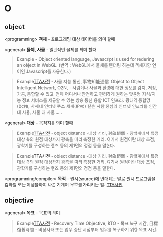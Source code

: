 # O

## <a name="object">object</a>

\<programming\> **객체** - 프로그래밍 대상 데이터를 의미 할때 

\<general\> **물체, 사물** - 일반적인 물체를 의미 할때

> Example - Object oriented language, Javascript is used for redering an object in WebGL. (번역 : WebGL에서 물체를 렌더링 하는데 객체지향 언어인 Javascript를 사용한다.)

> Example[TTA사전][TTA사전] - 사물 지능 통신, 事物知能通信, Object to Object Intelligent Network, O2N, - 사람이나 사물과 환경에 대한 정보를 감지, 저장, 가공, 통합할 수 있고, 언제 어디서나 안전하고 편리하게 원하는 맞춤형 지식/지능 정보 서비스를 제공할 수 있는 방송 통신 융합 ICT 인프라. 광대역 통합망(BcN), 차세대 인터넷 주소 체계(IPv6) 같은 사람 중심의 인터넷 인프라를 인간 대 사물, 사물 대 사물......

\<general\> **대상** - 목적지를 의미 할때 

> Example[TTA사전][TTA사전] - object distance -대상 거리, 對象距離 - 광학계에서 특정 대상 측의 원점 대상까지 광측을 따라 측정한 거리. 여기서 원점이란 대상 초점, 광학계를 구성하는 렌즈 등의 제1면의 정점 등을 말한다.

> Example[TTA사전][TTA사전] - object distance -대상 거리, 對象距離 - 광학계에서 특정 대상 측의 원점 대상까지 광측을 따라 측정한 거리. 여기서 원점이란 대상 초점, 광학계를 구성하는 렌즈 등의 제1면의 정점 등을 말한다.


\<programming/compiler\> **목적** - 원시(source)에 반대되는 말로 원시 프로그램을 컴파일 또는 어셈블하여 나온 기계어 부호를 가리키는 말. [TTA사전][TTA사전]

## <a name="object">objective</a>
\<general\> **목표** - 목표의 의미

> Example[TTA사전][TTA사전] - Recovery Time Objective, RTO - 목표 복구 시간, 目標復舊時間 - 비상사태 또는 업무 중단 시점부터 업무를 복구하기 위한 목표 시간.

[TTA사전]: http://word.tta.or.kr/main.do

[KS사전]: https://standard.go.kr/KSCI/dictionary/getDictionaryList.do

[우리말샘]: https://opendict.korean.go.kr/main
